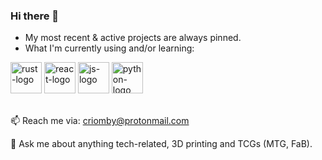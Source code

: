 ### Hi there 👋

- My most recent & active projects are always pinned.
- What I'm currently using and/or learning:<br>
<img alt="rust-logo" src="https://github.com/Criomby/Criomby/assets/86114549/e3bf32cc-5893-48f4-a0b3-8a2b72138b2e" height="50px">
<img alt="react-logo" src="https://github.com/Criomby/Criomby/assets/86114549/20ced4ec-f67e-4393-847f-b307d6137cbd" height="50px">
<img alt="js-logo" src="https://github.com/Criomby/Criomby/assets/86114549/6d234c76-2d5e-4f1d-a948-3f0be04e9de4" height="50px">
<img alt="python-logo" src="https://github.com/Criomby/Criomby/assets/86114549/0fcd78c9-b20f-44ab-b2a6-6872c48941b5" height="50px">

<br>
<br>

📫 Reach me via: criomby@protonmail.com

💬 Ask me about anything tech-related, 3D printing and TCGs (MTG, FaB).
